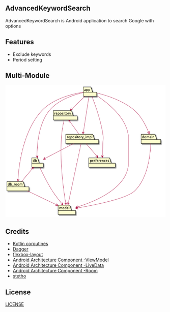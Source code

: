 ## AdvancedKeywordSearch

AdvancedKeywordSearch is Android application to search Google with options

## Features

* Exclude keywords
* Period setting

## Multi-Module

<img src="https://raw.githubusercontent.com/phicdy/AdvancedKeywordSearch/master/modules.png" alt="modules" title="modules">

## Credits

* [Kotlin coroutines](https://github.com/Kotlin/kotlinx.coroutines)
* [Dagger](https://github.com/google/dagger)
* [flexbox-layout](https://github.com/google/flexbox-layout)
* [Android Architecture Component -ViewModel](https://developer.android.com/topic/libraries/architecture/viewmodel)
* [Android Architecture Component -LiveData](https://developer.android.com/topic/libraries/architecture/livedata)
* [Android Architecture Component -Room](https://developer.android.com/topic/libraries/architecture/room)
* [stetho](https://github.com/facebook/stetho)

## License

[LICENSE](https://github.com/phicdy/AdvancedKeywordSearch/blob/master/LICENSE)

